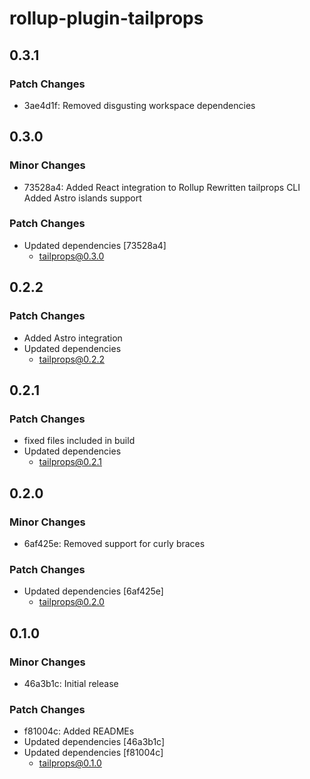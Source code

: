 # rollup-plugin-tailprops

## 0.3.1

### Patch Changes

- 3ae4d1f: Removed disgusting workspace dependencies

## 0.3.0

### Minor Changes

- 73528a4: Added React integration to Rollup
  Rewritten tailprops CLI
  Added Astro islands support

### Patch Changes

- Updated dependencies [73528a4]
  - tailprops@0.3.0

## 0.2.2

### Patch Changes

- Added Astro integration
- Updated dependencies
  - tailprops@0.2.2

## 0.2.1

### Patch Changes

- fixed files included in build
- Updated dependencies
  - tailprops@0.2.1

## 0.2.0

### Minor Changes

- 6af425e: Removed support for curly braces

### Patch Changes

- Updated dependencies [6af425e]
  - tailprops@0.2.0

## 0.1.0

### Minor Changes

- 46a3b1c: Initial release

### Patch Changes

- f81004c: Added READMEs
- Updated dependencies [46a3b1c]
- Updated dependencies [f81004c]
  - tailprops@0.1.0

